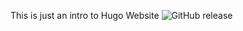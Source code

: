 This is just an intro to Hugo Website
![GitHub release](https://img.shields.io/github/release/OWNER/REPOSITORY.svg)
